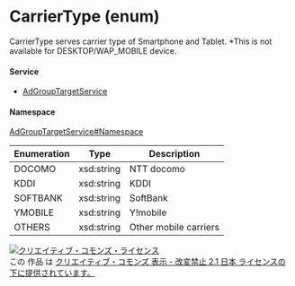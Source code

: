 

# CarrierType (enum)

CarrierType serves carrier type of Smartphone and Tablet.
*This is not available for DESKTOP/WAP_MOBILE device.

#### Service

+ [AdGroupTargetService](../../services/AdGroupTargetService.md)

#### Namespace

[AdGroupTargetService#Namespace](../../services/AdGroupTargetService.md#namespace)

| Enumeration  |       Type       |          Description          |
| ------------ | ---------------- | ----------------------------- |
| DOCOMO | xsd:string | NTT docomo |
| KDDI | xsd:string | KDDI |
| SOFTBANK | xsd:string | SoftBank |
| YMOBILE | xsd:string | Y!mobile |
| OTHERS | xsd:string | Other mobile carriers |

<a rel="license" href="http://creativecommons.org/licenses/by-nd/2.1/jp/"><img alt="クリエイティブ・コモンズ・ライセンス" style="border-width:0" src="https://i.creativecommons.org/l/by-nd/2.1/jp/88x31.png" /></a><br />この 作品 は <a rel="license" href="http://creativecommons.org/licenses/by-nd/2.1/jp/">クリエイティブ・コモンズ 表示 - 改変禁止 2.1 日本 ライセンスの下に提供されています。</a>
